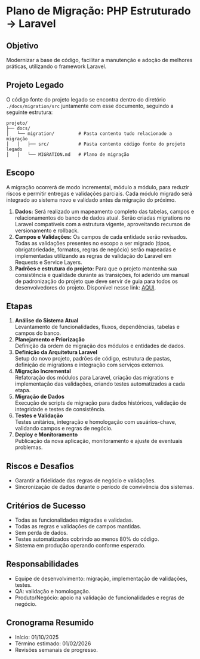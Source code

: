 # Plano de Migração: PHP Estruturado → Laravel

## Objetivo
Modernizar a base de código, facilitar a manutenção e adoção de melhores práticas, utilizando o framework Laravel.

## Projeto Legado
O código fonte do projeto legado se encontra dentro do diretório `./docs/migration/src` juntamente com esse documento, seguindo a seguinte estrutura:

```
projeto/ 
├── docs/      
│   └── migration/         # Pasta contento tudo relacionado a migração
│   │   ├── src/           # Pasta contento código fonte do projeto legado
│   │   └── MIGRATION.md   # Plano de migração
```

## Escopo
A migração ocorrerá de modo incremental, módulo a módulo, para reduzir riscos e permitir entregas e validações parciais. Cada módulo migrado será integrado ao sistema novo e validado antes da migração do próximo.
1. **Dados:** Será realizado um mapeamento completo das tabelas, campos e relacionamentos do banco de dados atual. Serão criadas migrations no Laravel compatíveis com a estrutura vigente, aproveitando recursos de versionamento e rollback.
2. **Campos e Validações:** Os campos de cada entidade serão revisados. Todas as validações presentes no escopo a ser migrado (tipos, obrigatoriedade, formatos, regras de negócio) serão mapeadas e implementadas utilizando as regras de validação do Laravel em Requests e Service Layers.
3. **Padrões e estrutura do projeto:** Para que o projeto mantenha sua consistência e qualidade durante as transições, foi aderido um manual de padronização do projeto que deve servir de guia para todos os desenvolvedores do projeto. Disponível nesse link: [AQUI]().

## Etapas
1. **Análise do Sistema Atual**  
   Levantamento de funcionalidades, fluxos, dependências, tabelas e campos do banco.
2. **Planejamento e Priorização**  
   Definição da ordem de migração dos módulos e entidades de dados.
3. **Definição da Arquitetura Laravel**  
   Setup do novo projeto, padrões de código, estrutura de pastas, definição de migrations e integração com serviços externos.
4. **Migração Incremental**  
   Refatoração dos módulos para Laravel, criação das migrations e implementação das validações, criando testes automatizados a cada etapa.
5. **Migração de Dados**  
   Execução de scripts de migração para dados históricos, validação de integridade e testes de consistência.
6. **Testes e Validação**  
   Testes unitários, integração e homologação com usuários-chave, validando campos e regras de negócio.
7. **Deploy e Monitoramento**  
   Publicação da nova aplicação, monitoramento e ajuste de eventuais problemas.

## Riscos e Desafios
- Garantir a fidelidade das regras de negócio e validações.
- Sincronização de dados durante o período de convivência dos sistemas.

## Critérios de Sucesso
- Todas as funcionalidades migradas e validadas.
- Todas as regras e validações de campos mantidas.
- Sem perda de dados.
- Testes automatizados cobrindo ao menos 80% do código.
- Sistema em produção operando conforme esperado.

## Responsabilidades
- Equipe de desenvolvimento: migração, implementação de validações, testes.
- QA: validação e homologação.
- Produto/Negócio: apoio na validação de funcionalidades e regras de negócio.

## Cronograma Resumido
- Início: 01/10/2025
- Término estimado: 01/02/2026
- Revisões semanais de progresso.
